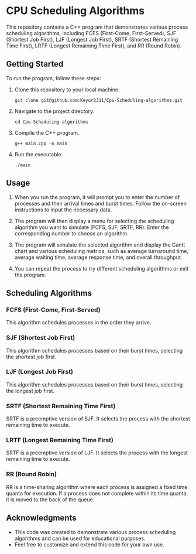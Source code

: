 # CPU Scheduling Algorithms

This repository contains a C++ program that demonstrates various process scheduling algorithms, including FCFS (First-Come, First-Served), SJF (Shortest Job First),  LJF (Longest Job First), SRTF (Shortest Remaining Time First), LRTF (Longest Remaining Time First), and RR (Round Robin).

## Getting Started

To run the program, follow these steps:

1. Clone this repository to your local machine.

   ```shell
   git clone git@github.com:Keyur2311/Cpu-Scheduling-algorithms.git
   ```

2. Navigate to the project directory.

   ```shell
   cd Cpu-Scheduling-algorithms
   ```

3. Compile the C++ program.

   ```shell
   g++ main.cpp -o main
   ```

4. Run the executable.

   ```shell
   ./main
   ```

## Usage

1. When you run the program, it will prompt you to enter the number of processes and their arrival times and burst times. Follow the on-screen instructions to input the necessary data.

2. The program will then display a menu for selecting the scheduling algorithm you want to simulate (FCFS, SJF, SRTF, RR). Enter the corresponding number to choose an algorithm.

3. The program will simulate the selected algorithm and display the Gantt chart and various scheduling metrics, such as average turnaround time, average waiting time, average response time, and overall throughput.

4. You can repeat the process to try different scheduling algorithms or exit the program.

## Scheduling Algorithms

### FCFS (First-Come, First-Served)

This algorithm schedules processes in the order they arrive.

### SJF (Shortest Job First)

This algorithm schedules processes based on their burst times, selecting the shortest job first.

### LJF (Longest Job First)

This algorithm schedules processes based on their burst times, selecting the longest job first.


### SRTF (Shortest Remaining Time First)

SRTF is a preemptive version of SJF. It selects the process with the shortest remaining time to execute.


### LRTF (Longest Remaining Time First)

SRTF is a preemptive version of LJF. It selects the process with the longest remaining time to execute.

### RR (Round Robin)

RR is a time-sharing algorithm where each process is assigned a fixed time quanta for execution. If a process does not complete within its time quanta, it is moved to the back of the queue.

## Acknowledgments

- This code was created to demonstrate various process scheduling algorithms and can be used for educational purposes.
- Feel free to customize and extend this code for your own use.

